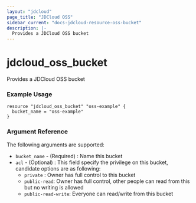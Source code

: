 ```yaml
---
layout: "jdcloud"
page_title: "JDCloud OSS"
sidebar_current: "docs-jdcloud-resource-oss-bucket"
description: |-
  Provides a JDCloud OSS bucket
---
```



# jdcloud\_oss\_bucket

Provides a JDCloud OSS bucket

### Example Usage

```hcl
resource "jdcloud_oss_bucket" "oss-example" {
  bucket_name = "oss-example"
}
```

### Argument Reference 

The following arguments are supported:

* `bucket_name` - \(Required\) : Name this bucket
* `acl` - \(Optional\) : This field specify the privilege on this bucket, candidate options are as following:
  * `private` : Owner has full control to this bucket
  * `public-read`: Owner has full control, other people can read from this but no writing is allowed
  * `public-read-write`: Everyone can read/write from this bucket
